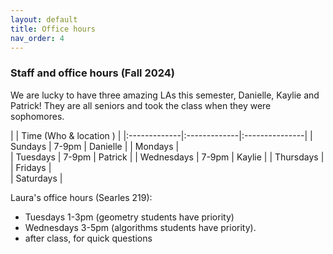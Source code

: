 ```yaml
---
layout: default 
title: Office hours 
nav_order: 4
---
```



### Staff and office hours   (Fall 2024)


We are lucky to have three amazing LAs this semester, Danielle, Kaylie and
Patrick! They are all seniors and took the class when they were sophomores. 


|              |   Time  (Who & location )  |
|:-------------|:-------------|:---------------|
| Sundays      |   7-9pm | Danielle | 
| Mondays      |  
| Tuesdays     |  7-9pm  | Patrick |
| Wednesdays   |  7-9pm | Kaylie | 
| Thursdays    |  
| Fridays      |  
| Saturdays    |  

Laura's office hours (Searles 219): 
- Tuesdays 1-3pm (geometry students have priority)
- Wednesdays 3-5pm (algorithms students have priority).
- after class, for quick questions


